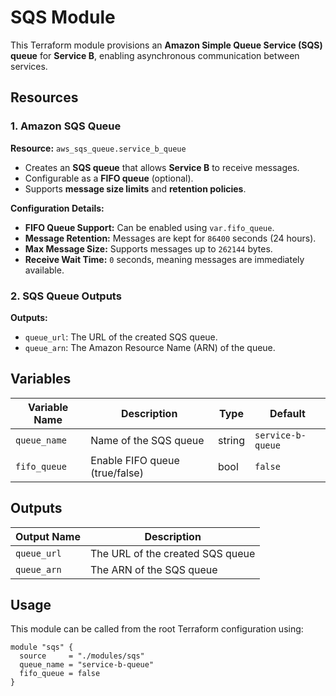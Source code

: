 # SQS Module

This Terraform module provisions an **Amazon Simple Queue Service (SQS) queue** for **Service B**, enabling asynchronous communication between services.

## Resources

### 1. Amazon SQS Queue

**Resource:** `aws_sqs_queue.service_b_queue`

- Creates an **SQS queue** that allows **Service B** to receive messages.
- Configurable as a **FIFO queue** (optional).
- Supports **message size limits** and **retention policies**.

**Configuration Details:**
- **FIFO Queue Support:** Can be enabled using `var.fifo_queue`.
- **Message Retention:** Messages are kept for `86400` seconds (24 hours).
- **Max Message Size:** Supports messages up to `262144` bytes.
- **Receive Wait Time:** `0` seconds, meaning messages are immediately available.

### 2. SQS Queue Outputs

**Outputs:**
- `queue_url`: The URL of the created SQS queue.
- `queue_arn`: The Amazon Resource Name (ARN) of the queue.

## Variables

| Variable Name  | Description                     | Type    | Default            |
|---------------|---------------------------------|--------|--------------------|
| `queue_name`  | Name of the SQS queue          | string | `service-b-queue`  |
| `fifo_queue`  | Enable FIFO queue (true/false) | bool   | `false`            |

## Outputs

| Output Name  | Description                       |
|-------------|-----------------------------------|
| `queue_url` | The URL of the created SQS queue |
| `queue_arn` | The ARN of the SQS queue         |

## Usage

This module can be called from the root Terraform configuration using:

```hcl
module "sqs" {
  source     = "./modules/sqs"
  queue_name = "service-b-queue"
  fifo_queue = false
}
